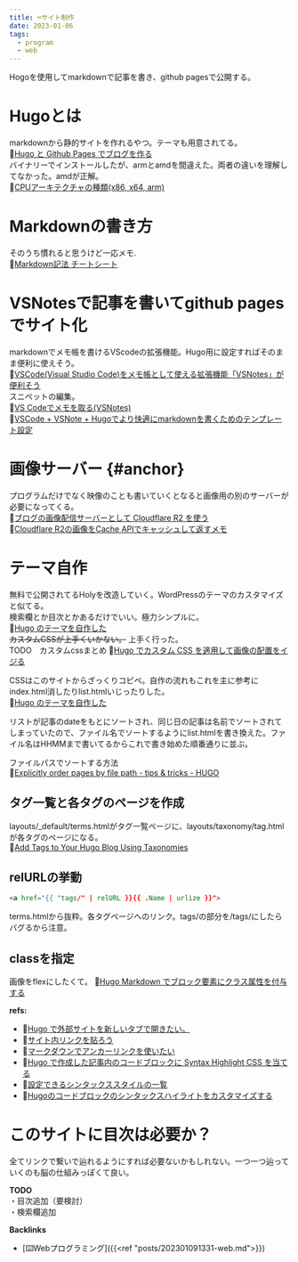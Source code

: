 ```yaml
---
title: ⌨️サイト制作
date: 2023-01-06
tags:
  - program
  - web
---
```


Hogoを使用してmarkdownで記事を書き、github pagesで公開する。

# Hugoとは
markdownから静的サイトを作れるやつ。テーマも用意されてる。  
📝[Hugo と Github Pages でブログを作る](https://sat8bit.github.io/posts/hugo-with-github-pages/)  
バイナリーでインストールしたが、armとamdを間違えた。両者の違いを理解してなかった。amdが正解。  
📝[CPUアーキテクチャの種類(x86, x64, arm)](https://www.wakuwakubank.com/posts/809-it-cpu-x86-x64-arm/)  

# Markdownの書き方
そのうち慣れると思うけど一応メモ.  
📝[Markdown記法 チートシート](https://qiita.com/Qiita/items/c686397e4a0f4f11683d)  

# VSNotesで記事を書いてgithub pagesでサイト化
markdownでメモ帳を書けるVScodeの拡張機能。Hugo用に設定すればそのまま便利に使えそう。  
📝[VSCode(Visual Studio Code)をメモ帳として使える拡張機能「VSNotes」が便利そう](https://www.karelie.net/vscode-notes/)  
スニペットの編集。  
📝[VS Codeでメモを取る(VSNotes)](https://joytas.net/programming/vscode/vs-code%E3%81%A7%E3%83%A1%E3%83%A2%E3%82%92%E5%8F%96%E3%82%8Bvsnotes)  
📝[VSCode + VSNote + Hugoでより快適にmarkdownを書くためのテンプレート設定](https://zenn.dev/y_megane/articles/better-markdown-writing-vscode-vsnote)  

# 画像サーバー {#anchor}
プログラムだけでなく映像のことも書いていくとなると画像用の別のサーバーが必要になってくる。  
📝[ブログの画像配信サーバーとして Cloudflare R2 を使う](https://takagi.blog/using-cloudflare-r2-as-a-blog-image-hosting/)  
📝[Cloudflare R2の画像をCache APIでキャッシュして返すメモ](https://zenn.dev/syumai/scraps/d3468205fee0f0)

# テーマ自作
無料で公開されてるHolyを改造していく。WordPressのテーマのカスタマイズと似てる。  
検索欄とか目次とかあるだけでいい。極力シンプルに。  
📝[Hugo のテーマを自作した](https://m1yam0t0.com/posts/2022/09/renew-hugo-theme/)  
~~カスタムCSSが上手くいかない。~~ 上手く行った。  
TODO　カスタムcssまとめ
📝[Hugo でカスタム CSS を適用して画像の配置をイジる](https://mikan.github.io/2017/11/03/centering-figures-in-hugo/)  

CSSはこのサイトからざっくりコピペ。自作の流れもこれを主に参考にindex.html消したりlist.htmlいじったりした。  
📝[Hugo のテーマを自作した](https://m1yam0t0.com/posts/2022/09/renew-hugo-theme/)  

リストが記事のdateをもとにソートされ、同じ日の記事は名前でソートされてしまっていたので、ファイル名でソートするようにlist.htmlを書き換えた。ファイル名はHHMMまで書いてるからこれで書き始めた順番通りに並ぶ。  
  
ファイルパスでソートする方法  
📝[Explicitly order pages by file path - tips & tricks - HUGO](https://discourse.gohugo.io/t/explicitly-order-pages-by-file-path/18977/1)  

## タグ一覧と各タグのページを作成  
layouts/_default/terms.htmlがタグ一覧ページに、layouts/taxonomy/tag.htmlが各タグのページになる。  
📝[Add Tags to Your Hugo Blog Using Taxonomies](https://www.jakewiesler.com/blog/hugo-taxonomies)  

## relURLの挙動
```html
<a href="{{ "tags/" | relURL }}{{ .Name | urlize }}">
```
terms.htmlから抜粋。各タグページへのリンク。tags/の部分を/tags/にしたらバグるから注意。  

## classを指定
画像をflexにしたくて。
📝[Hugo Markdown でブロック要素にクラス属性を付与する](https://text.baldanders.info/remark/2021/03/add-attribute-in-hugo-markdown/)

**refs:** 
- 📝[Hugo で外部サイトを新しいタブで開きたい。](https://k-kaz-git.github.io/post/hugo-alink/)  
- 📝[サイト内リンクを貼ろう](https://hugo.nakaken88.com/use/internal-link/)  
- 📝[マークダウンでアンカーリンクを使いたい](https://www.mitsumatado.com/zen/markdown2/)  
- 📝[Hugo で作成した記事内のコードブロックに Syntax Highlight CSS を当てる](https://michimani.net/post/development-hugo-syntax-highlight/)
- 📝[設定できるシンタックススタイルの一覧](https://xyproto.github.io/splash/docs/all.html)  
- 📝[Hugoのコードブロックのシンタックスハイライトをカスタマイズする](https://frog-song.hatenablog.com/entry/2022/06/04/022547)  

# このサイトに目次は必要か？
全てリンクで繋いで辿れるようにすれば必要ないかもしれない。一つ一つ辿っていくのも脳の仕組みっぽくて良い。

**TODO**  
・目次追加（要検討）  
・検索欄追加  

**Backlinks**
- [⌨️Webプログラミング]({{<ref "posts/202301091331-web.md">}})